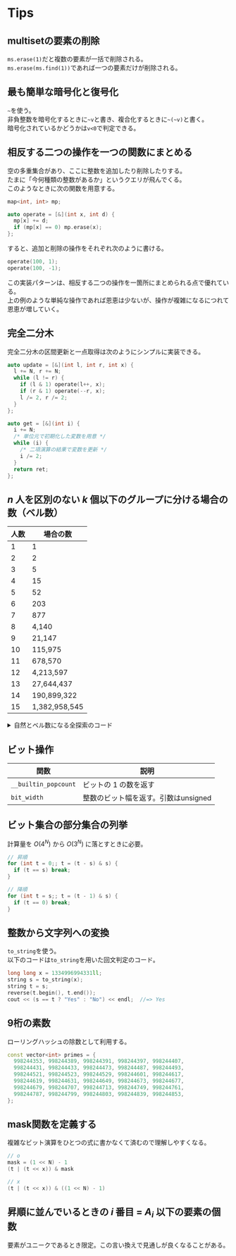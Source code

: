 # Tips

## multisetの要素の削除

`ms.erase(1)`だと複数の要素が一括で削除される。  
`ms.erase(ms.find(1))`であれば一つの要素だけが削除される。

## 最も簡単な暗号化と復号化

`~`を使う。  
非負整数を暗号化するときに`~v`と書き、複合化するときに`~(~v)`と書く。  
暗号化されているかどうかは`v<0`で判定できる。

## 相反する二つの操作を一つの関数にまとめる

空の多重集合があり、ここに整数を追加したり削除したりする。  
たまに「今何種類の整数があるか」というクエリが飛んでくる。  
このようなときに次の関数を用意する。

```cpp
map<int, int> mp;

auto operate = [&](int x, int d) {
  mp[x] += d;
  if (mp[x] == 0) mp.erase(x);
};
```

すると、追加と削除の操作をそれぞれ次のように書ける。

```cpp
operate(100, 1);
operate(100, -1);
```

この実装パターンは、相反する二つの操作を一箇所にまとめられる点で優れている。  
上の例のような単純な操作であれば恩恵は少ないが、操作が複雑になるにつれて恩恵が増していく。  

## 完全二分木

完全二分木の区間更新と一点取得は次のようにシンプルに実装できる。

```cpp
auto update = [&](int l, int r, int x) {
  l += N, r += N;
  while (l != r) {
    if (l & 1) operate(l++, x);
    if (r & 1) operate(--r, x);
    l /= 2, r /= 2;
  }
};

auto get = [&](int i) {
  i += N;
  /* 単位元で初期化した変数を用意 */
  while (i) {
    /* 二項演算の結果で変数を更新 */
    i /= 2;
  }
  return ret;
};
```

## $n$ 人を区別のない $k$ 個以下のグループに分ける場合の数（ベル数）

|人数|場合の数|
|-|-|
|1|1|
|2|2|
|3|5|
|4|15|
|5|52|
|6|203|
|7|877|
|8|4,140|
|9|21,147|
|10|115,975|
|11|678,570|
|12|4,213,597|
|13|27,644,437|
|14|190,899,322|
|15|1,382,958,545|

<details>
<summary>自然とベル数になる全探索のコード</summary>

```cpp
const int N = 10;
int cnt = 0;

vector<vector<int>> v;
auto rec = [&](auto rec, int x) -> void {
  if (x == N) {
    cnt++;
    return;
  }
  for (int i = 0; i < v.size(); i++) {
    v[i].push_back(x);
    rec(rec, x + 1);
    v[i].pop_back();
  }
  v.push_back({x});
  rec(rec, x + 1);
  v.pop_back();
};
rec(rec, 0);

cout << cnt << endl; //=> 115975
```
</details>

## ビット操作

|関数|説明|
|-|-|
|`__builtin_popcount`|ビットの 1 の数を返す|
|`bit_width`|整数のビット幅を返す。引数はunsigned|

## ビット集合の部分集合の列挙

計算量を $O(4^N)$ から $O(3^N)$ に落とすときに必要。

```cpp
// 昇順
for (int t = 0;; t = (t - s) & s) {
  if (t == s) break;
}

// 降順
for (int t = s;; t = (t - 1) & s) {
  if (t == 0) break;
}
```

## 整数から文字列への変換

`to_string`を使う。  
以下のコードは`to_string`を用いた回文判定のコード。

```cpp
long long x = 1334996994331ll;
string s = to_string(x);
string t = s;
reverse(t.begin(), t.end());
cout << (s == t ? "Yes" : "No") << endl;  //=> Yes
```

## 9桁の素数

ローリングハッシュの除数として利用する。

```cpp
const vector<int> primes = {
  998244353, 998244389, 998244391, 998244397, 998244407,
  998244431, 998244433, 998244473, 998244487, 998244493,
  998244521, 998244523, 998244529, 998244601, 998244617,
  998244619, 998244631, 998244649, 998244673, 998244677,
  998244679, 998244707, 998244713, 998244749, 998244761,
  998244787, 998244799, 998244803, 998244839, 998244853,
};
```

## mask関数を定義する

複雑なビット演算をひとつの式に書かなくて済むので理解しやすくなる。

```c++
// o
mask = (1 << N) - 1
(t | (t << x)) & mask

// x
(t | (t << x)) & ((1 << N) - 1)
```

## 昇順に並んでいるときの $i$ 番目 = $A_i$ 以下の要素の個数

要素がユニークであるとき限定。この言い換えで見通しが良くなることがある。
